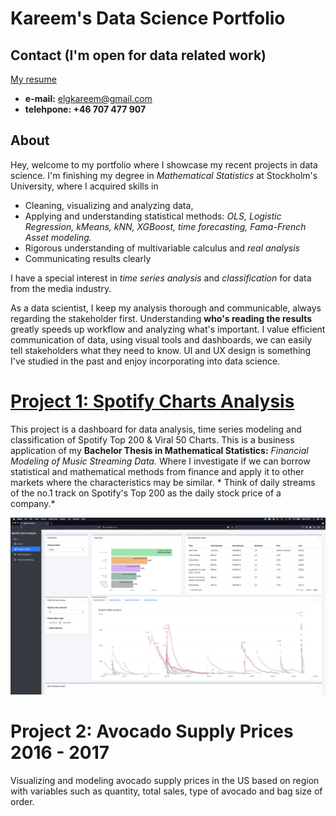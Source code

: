 # Kareem's Data Science Portfolio

## Contact (I'm open for data related work)

[My resume](https://resume.io/r/EPLJ0VGgW)

- **e-mail:** <elgkareem@gmail.com>
- **telehpone: +46 707 477 907**

## About

Hey, welcome to my portfolio where I showcase my recent projects in data science. I'm finishing my degree in *Mathematical Statistics* at Stockholm's University, where I acquired skills in 
- Cleaning, visualizing and analyzing data, 
- Applying and understanding statistical methods: *OLS, Logistic Regression, kMeans, kNN, XGBoost, time forecasting, Fama-French Asset modeling.*
- Rigorous understanding of multivariable calculus and *real analysis*
- Communicating results clearly

I have a special interest in *time series analysis* and *classification* for data from the media industry. 

As a data scientist, I keep my analysis thorough and communicable, always regarding the stakeholder first. Understanding **who's reading the results** greatly speeds up workflow and analyzing what's important. I value efficient communication of data, using visual tools and dashboards, we can easily tell stakeholders what they need to know. UI and UX design is something I've studied in the past and enjoy incorporating into data science. 

# [Project 1: Spotify Charts Analysis](https://github.com/elgindykareem/spotifychartsanalysis)

This project is a dashboard for data analysis, time series modeling and classification of Spotify Top 200 & Viral 50 Charts. This is a business application of my **Bachelor Thesis in Mathematical Statistics:** *Financial Modeling of Music Streaming Data.* Where I investigate if we can borrow statistical and mathematical methods from finance and apply it to other markets where the characteristics may be similar. * Think of daily streams of the no.1 track on Spotify's Top 200 as the daily stock price of a company.*

![](/images/dashboardimage1.png)

# Project 2: Avocado Supply Prices 2016 - 2017

Visualizing and modeling avocado supply prices in the US based on region with variables such as quantity, total sales, type of avocado and bag size of order.